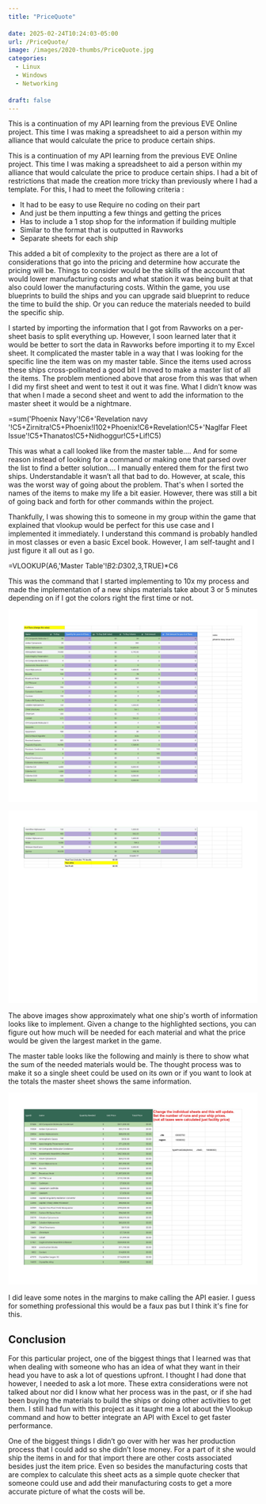 ```yaml
---
title: "PriceQuote"

date: 2025-02-24T10:24:03-05:00
url: /PriceQuote/
image: /images/2020-thumbs/PriceQuote.jpg
categories:
  - Linux
  - Windows
  - Networking

draft: false
---
```

This is a continuation of my API learning from the previous EVE Online project. This time I was making a spreadsheet to aid a person within my alliance that would calculate the price to produce certain ships.
<!--more-->
This is a continuation of my API learning from the previous EVE Online project. This time I was making a spreadsheet to aid a person within my alliance that would calculate the price to produce certain ships. I had a bit of restrictions that made the creation more tricky than previously where I had a template. For this, I had to meet the following criteria :

- It had to be easy to use Require no coding on their part
- And just be them inputting a few things and getting the prices
- Has to include  a 1 stop shop for the information if building multiple
- Similar to the format that is outputted in Ravworks
- Separate sheets for each ship

This added a bit of complexity to the project as there are a lot of considerations that go into the pricing and determine how accurate the pricing will be. Things to consider would be the skills of the account that would lower manufacturing costs and what station it was being built at that also could lower the manufacturing costs. Within the game, you use blueprints to build the ships and you can upgrade said blueprint to reduce the time to build the ship. Or you can reduce the materials needed to build the specific ship.

I started by importing the information that I got from Ravworks on a per-sheet basis to split everything up. However, I soon learned later that it would be better to sort the data in Ravworks before importing it to my Excel sheet. It complicated the master table in a way that I was looking for the specific line the item was on my master table. Since the items used across these ships cross-pollinated a good bit I moved to make a master list of all the items. The problem mentioned above that arose from this was that when I did my first sheet and went to test it out it was fine.  What I didn’t know was that when I made a second sheet and went to add the information to the master sheet it would be a nightmare.

=sum('Phoenix Navy'!C6+'Revelation navy '!C5+Zirnitra!C5+Phoenix!I102+Phoenix!C6+Revelation!C5+'Naglfar Fleet Issue'!C5+Thanatos!C5+Nidhoggur!C5+Lif!C5)

This was what a call looked like from the master table…. And for some reason instead of looking for a command or making one that parsed over the list to find a better solution…. I manually entered them for the first two ships. Understandable it wasn’t all that bad to do. However, at scale, this was the worst way of going about the problem. That's when I sorted the names of the items to make my life a bit easier. However, there was still a bit of going back and forth for other commands within the project.

Thankfully, I was showing this to someone in my group within the game that explained that vlookup would be perfect for this use case and I implemented it immediately. I understand this command is probably handled in most classes or even a basic Excel book. However, I am self-taught and I just figure it all out as I go.

=VLOOKUP(A6,'Master Table'!$B$2:$D$302,3,TRUE)*C6

This was the command that I started implementing to 10x my process and made the implementation of a new ships materials take about 3 or 5 minutes depending on if I got the colors right the first time or not.

![Phoenix_Navy](https://github.com/darkawesome/blog/blob/main/content/img/PriceQuote/For%20Sky%20Capitals%20-%20Phoenix%20Navy_page-0001.jpg?raw=true)

![Phoenix_Navy](https://github.com/darkawesome/blog/blob/main/content/img/PriceQuote/For%20Sky%20Capitals%20-%20Phoenix%20Navy_page-0004.jpg?raw=true)

The above images show approximately what one ship's worth of information looks like to implement. Given a change to the highlighted sections, you can figure out how much will be needed for each material and what the price would be given the largest market in the game.

The master table looks like the following and mainly is there to show what the sum of the needed materials would be. The thought process was to make it so a single sheet could be used on its own or if you want to look at the totals the master sheet shows the same information.

![Master_table](https://github.com/darkawesome/blog/blob/main/content/img/PriceQuote/For%20Sky%20Capitals%20-%20Master%20Table_page-0001.jpg?raw=true)

I did leave some notes in the margins to make calling the API easier. I guess for something professional this would be a faux pas but I think it's fine for this.

## Conclusion

For this particular project, one of the biggest things that I learned was that when dealing with someone who has an idea of what they want in their head you have to ask a lot of questions upfront. I thought I had done that however, I needed to ask a lot more. These extra considerations were not talked about nor did I know what her process was in the past, or if she had been buying the materials to build the ships or doing other activities to get them. I still had fun with this project as it taught me a lot about the Vlookup command and how to better integrate an API with Excel to get faster performance.

One of the biggest things I didn’t go over with her was her production process that I could add so she didn’t lose money. For a part of it she would ship the items in and for that import there are other costs associated besides just the item price. Even so besides the manufacturing costs that are complex to calculate this sheet acts as a simple quote checker that someone could use and add their manufacturing costs to get a more accurate picture of what the costs will be.
